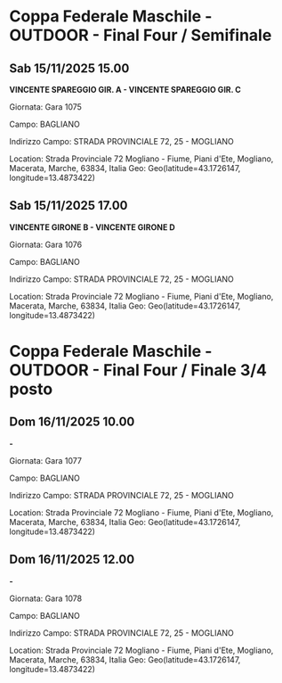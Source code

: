 

# Coppa Federale Maschile - OUTDOOR  - Final Four / Semifinale 

## Sab 15/11/2025 15.00

<strong>VINCENTE SPAREGGIO GIR. A - VINCENTE SPAREGGIO GIR. C</strong>

Giornata: Gara 1075

Campo: BAGLIANO 

Indirizzo Campo:  STRADA PROVINCIALE 72, 25 - MOGLIANO

Location: Strada Provinciale 72 Mogliano - Fiume, Piani d'Ete, Mogliano, Macerata, Marche, 63834, Italia
Geo: Geo(latitude=43.1726147, longitude=13.4873422)


## Sab 15/11/2025 17.00

<strong>VINCENTE GIRONE B - VINCENTE GIRONE D</strong>

Giornata: Gara 1076

Campo: BAGLIANO 

Indirizzo Campo:  STRADA PROVINCIALE 72, 25 - MOGLIANO

Location: Strada Provinciale 72 Mogliano - Fiume, Piani d'Ete, Mogliano, Macerata, Marche, 63834, Italia
Geo: Geo(latitude=43.1726147, longitude=13.4873422)



# Coppa Federale Maschile - OUTDOOR  - Final Four / Finale 3/4 posto

## Dom 16/11/2025 10.00

<strong> - </strong>

Giornata: Gara 1077

Campo: BAGLIANO 

Indirizzo Campo:  STRADA PROVINCIALE 72, 25 - MOGLIANO

Location: Strada Provinciale 72 Mogliano - Fiume, Piani d'Ete, Mogliano, Macerata, Marche, 63834, Italia
Geo: Geo(latitude=43.1726147, longitude=13.4873422)


## Dom 16/11/2025 12.00

<strong> - </strong>

Giornata: Gara 1078

Campo: BAGLIANO 

Indirizzo Campo:  STRADA PROVINCIALE 72, 25 - MOGLIANO

Location: Strada Provinciale 72 Mogliano - Fiume, Piani d'Ete, Mogliano, Macerata, Marche, 63834, Italia
Geo: Geo(latitude=43.1726147, longitude=13.4873422)

